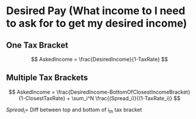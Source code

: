 # Desired Pay (What income to I need to ask for to get my desired income)

## One Tax Bracket

$$ AskedIncome = \frac{DesiredIncome}{1-TaxRate} $$

## Multiple Tax Brackets

$$ AskedIncome = \frac{DesiredIncome-BottomOfClosestIncomeBracket}{1-ClosestTaxRate} + \sum_i^N \frac{(Spread_i)}{(1-TaxRate_i)} $$

$Spread_i  =$  Diff between top and bottom of $i_{th}$ tax bracket
